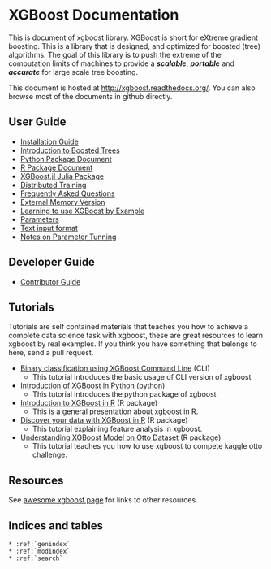 XGBoost Documentation
=====================
This is document of xgboost library.
XGBoost is short for eXtreme gradient boosting. This is a library that is designed, and optimized for boosted (tree) algorithms.
The goal of this library is to push the extreme of the computation limits of machines to provide a ***scalable***, ***portable*** and ***accurate***
for large scale tree boosting.

This document is hosted at http://xgboost.readthedocs.org/. You can also browse most of the documents in github directly.

User Guide
----------
* [Installation Guide](build.md)
* [Introduction to Boosted Trees](model.md)
* [Python Package Document](python/index.md)
* [R Package Document](R-package/index.md)
* [XGBoost.jl Julia Package](https://github.com/dmlc/XGBoost.jl)
* [Distributed Training](../demo/distributed-training)
* [Frequently Asked Questions](faq.md)
* [External Memory Version](external_memory.md)
* [Learning to use XGBoost by Example](../demo)
* [Parameters](parameter.md)
* [Text input format](input_format.md)
* [Notes on Parameter Tunning](param_tuning.md)

Developer Guide
---------------
* [Contributor Guide](dev-guide/contribute.md)

Tutorials
---------
Tutorials are self contained materials that teaches you how to achieve a complete data science task with xgboost, these
are great resources to learn xgboost by real examples. If you think you have something that belongs to here, send a pull request.
* [Binary classification using XGBoost Command Line](../demo/binary_classification/) (CLI)
  - This tutorial introduces the basic usage of CLI version of xgboost
* [Introduction of XGBoost in Python](python/python_intro.md) (python)
  - This tutorial introduces the python package of xgboost
* [Introduction to XGBoost in R](R-package/xgboostPresentation.md) (R package)
  - This is a general presentation about xgboost in R.
* [Discover your data with XGBoost in R](R-package/discoverYourData.md) (R package)
  - This tutorial explaining feature analysis in xgboost.
* [Understanding XGBoost Model on Otto Dataset](../demo/kaggle-otto/understandingXGBoostModel.Rmd) (R package)
  - This tutorial teaches you how to use xgboost to compete kaggle otto challenge.

Resources
---------
See [awesome xgboost page](https://github.com/dmlc/xgboost/tree/master/demo) for links to other resources.


Indices and tables
------------------

```eval_rst
* :ref:`genindex`
* :ref:`modindex`
* :ref:`search`
```
